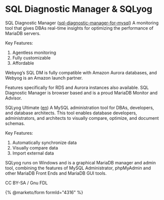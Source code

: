 
# SQL Diagnostic Manager & SQLyog

SQL Diagnostic Manager ([sql-diagnostic-manager-for-mysql](https://www.idera.com/productssolutions/sql-diagnostic-manager-for-mysql)) 
A monitoring tool that gives DBAs real-time insights for optimizing the performance of MariaDB servers.


Key Features:
1.	Agentless monitoring
2.	Fully customizable
3.	Affordable


Webyog’s SQL DM is fully compatible with Amazon Aurora databases, and Webyog is an Amazon launch partner.


Features specifically for RDS and Aurora instances also available. SQL Diagnostic Manager is browser based and is a proud MariaDB Monitor and Advisor.


SQLyog Ultimate ([en](https://www.webyog.com/en)) 
A MySQL administration tool for DBAs, developers, and database architects.
This tool enables database developers, administrators, and architects to visually compare, optimize, and document schemas.


Key Features:
1.	Automatically synchronize data
2.	Visually compare data
3.	Import external data


SQLyog runs on Windows and is a graphical MariaDB manager and admin tool, combining the features of MySQL Administrator, phpMyAdmin and other MariaDB Front Ends and MariaDB GUI tools.


CC BY-SA / Gnu FDL


{% @marketo/form formId="4316" %}
